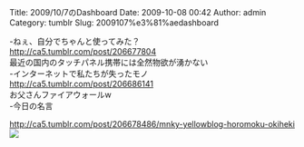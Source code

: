 Title: 2009/10/7のDashboard
Date: 2009-10-08 00:42
Author: admin
Category: tumblr
Slug: 2009107%e3%81%aedashboard

-ねぇ、自分でちゃんと使ってみた？  
<http://ca5.tumblr.com/post/206677804>  
最近の国内のタッチパネル携帯には全然物欲が湧かない  
-インターネットで私たちが失ったモノ  
<http://ca5.tumblr.com/post/206686141>  
お父さんファイアウォールw  
-今日の名言  

<http://ca5.tumblr.com/post/206678486/mnky-yellowblog-horomoku-okiheki>  
![](http://4.media.tumblr.com/yQeBkNqD8asrjpvhoGc1QAE8_400.jpg)
